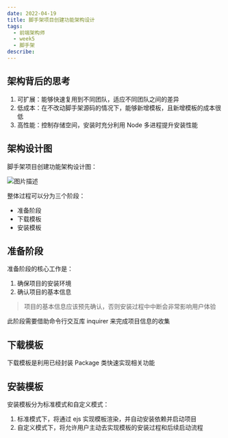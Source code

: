 ```yaml
---
date: 2022-04-19
title: 脚手架项目创建功能架构设计
tags:
  - 前端架构师
  - week5
  - 脚手架
describe:
---
```


## 架构背后的思考

1. 可扩展：能够快速复用到不同团队，适应不同团队之间的差异
2. 低成本：在不改动脚手架源码的情况下，能够新增模板，且新增模板的成本很低
3. 高性能：控制存储空间，安装时充分利用 Node 多进程提升安装性能



## 架构设计图

脚手架项目创建功能架构设计图：

![图片描述](https://oss.filway.cn/filway-blog/5fefe75209f18b1906941160.jpg)

整体过程可以分为三个阶段：

- 准备阶段
- 下载模板
- 安装模板



## 准备阶段

准备阶段的核心工作是：

1. 确保项目的安装环境
2. 确认项目的基本信息

> 项目的基本信息应该预先确认，否则安装过程中中断会非常影响用户体验

此阶段需要借助命令行交互库 inquirer 来完成项目信息的收集



## 下载模板

下载模板是利用已经封装 Package 类快速实现相关功能



## 安装模板

安装模板分为标准模式和自定义模式：

1. 标准模式下，将通过 ejs 实现模板渲染，并自动安装依赖并启动项目
2. 自定义模式下，将允许用户主动去实现模板的安装过程和后续启动流程